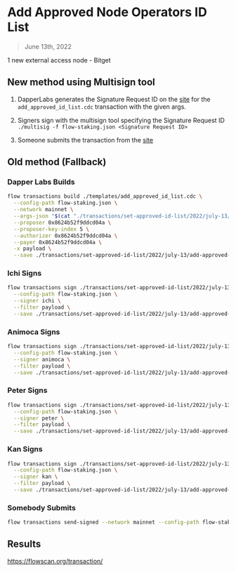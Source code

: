 # Add Approved Node Operators ID List

> June 13th, 2022

1 new external access node - Bitget

## New method using Multisign tool

1. DapperLabs generates the Signature Request ID on the [site](https://flow-multisig-git-service-account-onflow.vercel.app/mainnet) for the `add_approved_id_list.cdc` transaction with the given args.

2. Signers sign with the multisign tool specifying the Signature Request ID
   `./multisig -f flow-staking.json <Signature Request ID>`

3. Someone submits the transaction from the [site](https://flow-multisig-git-service-account-onflow.vercel.app/mainnet)

## Old method (Fallback)

### Dapper Labs Builds

```sh
flow transactions build ./templates/add_approved_id_list.cdc \
  --config-path flow-staking.json \
  --network mainnet \
  --args-json "$(cat "./transactions/set-approved-id-list/2022/july-13/arguments.json")" \
  --proposer 0x8624b52f9ddcd04a \
  --proposer-key-index 5 \
  --authorizer 0x8624b52f9ddcd04a \
  --payer 0x8624b52f9ddcd04a \
  -x payload \
  --save ./transactions/set-approved-id-list/2022/july-13/add-approved-list-july-13-unsigned.rlp
```

### Ichi Signs

```sh
flow transactions sign ./transactions/set-approved-id-list/2022/july-13/add-approved-list-july-13-unsigned.rlp \
  --config-path flow-staking.json \
  --signer ichi \
  --filter payload \
  --save ./transactions/set-approved-id-list/2022/july-13/add-approved-list-july-13-sig-1.rlp
```

### Animoca Signs

```sh
flow transactions sign ./transactions/set-approved-id-list/2022/july-13/add-approved-list-july-13-sig-1.rlp \
  --config-path flow-staking.json \
  --signer animoca \
  --filter payload \
  --save ./transactions/set-approved-id-list/2022/july-13/add-approved-list-july-13-sig-2.rlp
```

### Peter Signs

```sh
flow transactions sign ./transactions/set-approved-id-list/2022/july-13/add-approved-list-july-13-sig-2.rlp \
  --config-path flow-staking.json \
  --signer peter \
  --filter payload \
  --save ./transactions/set-approved-id-list/2022/july-13/add-approved-list-july-13-sig-3.rlp
```

### Kan Signs

```sh
flow transactions sign ./transactions/set-approved-id-list/2022/july-13/add-approved-list-july-13-sig-3.rlp \
  --config-path flow-staking.json \
  --signer kan \
  --filter payload \
  --save ./transactions/set-approved-id-list/2022/july-13/add-approved-list-july-13-sig-complete.rlp
```

### Somebody Submits

```sh
flow transactions send-signed --network mainnet --config-path flow-staking.json ./transactions/set-approved-id-list/2022/july-13/add-approved-list-july-13-sig-complete.rlp
```

## Results

https://flowscan.org/transaction/